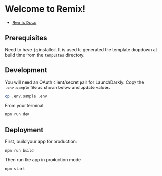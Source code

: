 # Welcome to Remix!

-   [Remix Docs](https://remix.run/docs)

## Prerequisites

Need to have `jq` installed. It is used to generated the template dropdown at build time from the `templates` directory.

## Development

You will need an OAuth client/secret pair for LaunchDarkly. Copy the `.env.sample` file as shown below and update values.

```sh
cp .env.sample .env
```

From your terminal:

```sh
npm run dev
```
## Deployment

First, build your app for production:

```sh
npm run build
```

Then run the app in production mode:

```sh
npm start
```
